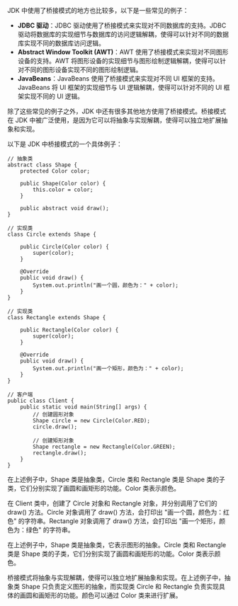 
JDK 中使用了桥接模式的地方也比较多，以下是一些常见的例子：

- **JDBC 驱动**：JDBC 驱动使用了桥接模式来实现对不同数据库的支持。JDBC 驱动将数据库的实现细节与数据库的访问逻辑解耦，使得可以针对不同的数据库实现不同的数据库访问逻辑。
- **Abstract Window Toolkit (AWT)**：AWT 使用了桥接模式来实现对不同图形设备的支持。AWT 将图形设备的实现细节与图形绘制逻辑解耦，使得可以针对不同的图形设备实现不同的图形绘制逻辑。
- **JavaBeans**：JavaBeans 使用了桥接模式来实现对不同 UI 框架的支持。JavaBeans 将 UI 框架的实现细节与 UI 逻辑解耦，使得可以针对不同的 UI 框架实现不同的 UI 逻辑。

除了这些常见的例子之外，JDK 中还有很多其他地方使用了桥接模式。桥接模式在 JDK 中被广泛使用，是因为它可以将抽象与实现解耦，使得可以独立地扩展抽象和实现。

以下是 JDK 中桥接模式的一个具体例子：

```
// 抽象类
abstract class Shape {
    protected Color color;

    public Shape(Color color) {
        this.color = color;
    }

    public abstract void draw();
}

// 实现类
class Circle extends Shape {

    public Circle(Color color) {
        super(color);
    }

    @Override
    public void draw() {
        System.out.println("画一个圆，颜色为：" + color);
    }
}

// 实现类
class Rectangle extends Shape {

    public Rectangle(Color color) {
        super(color);
    }

    @Override
    public void draw() {
        System.out.println("画一个矩形，颜色为：" + color);
    }
}

// 客户端
public class Client {
    public static void main(String[] args) {
        // 创建圆形对象
        Shape circle = new Circle(Color.RED);
        circle.draw();

        // 创建矩形对象
        Shape rectangle = new Rectangle(Color.GREEN);
        rectangle.draw();
    }
}
```

在上述例子中，Shape 类是抽象类，Circle 类和 Rectangle 类是 Shape 类的子类，它们分别实现了画圆和画矩形的功能。Color 类表示颜色。

在 Client 类中，创建了 Circle 对象和 Rectangle 对象，并分别调用了它们的 draw() 方法。Circle 对象调用了 draw() 方法，会打印出 "画一个圆，颜色为：红色" 的字符串。Rectangle 对象调用了 draw() 方法，会打印出 "画一个矩形，颜色为：绿色" 的字符串。

在上述例子中，Shape 类是抽象类，它表示图形的抽象。Circle 类和 Rectangle 类是 Shape 类的子类，它们分别实现了画圆和画矩形的功能。Color 类表示颜色。

桥接模式将抽象与实现解耦，使得可以独立地扩展抽象和实现。在上述例子中，抽象类 Shape 只负责定义图形的抽象，而实现类 Circle 和 Rectangle 负责实现具体的画圆和画矩形的功能。颜色可以通过 Color 类来进行扩展。